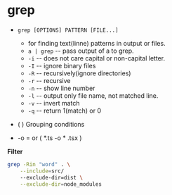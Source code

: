 # grep

* `grep [OPTIONS] PATTERN [FILE...]`
    * for finding text(linne) patterns in output or files.
    * `a | grep` -- pass output of a to grep.
    * `-i` -- does not care capital or non-capital letter.
    * `-I` -- ignore binary files
    * `-R` -- recursively(ignore directories)
    * `-r` -- recursive
    * `-n` -- show line number
    * `-l` -- output only file name, not matched line.
    * `-v` -- invert match
    * `-q` -- return 1(match) or 0    

* \( \) Grouping conditions
* -o = or \( *.ts -o  * .tsx \) 


**Filter**
```bash
grep -Rin "word" . \
    --include=src/
    --exclude-dir=dist \
    --exclude-dir=node_modules
``` 
